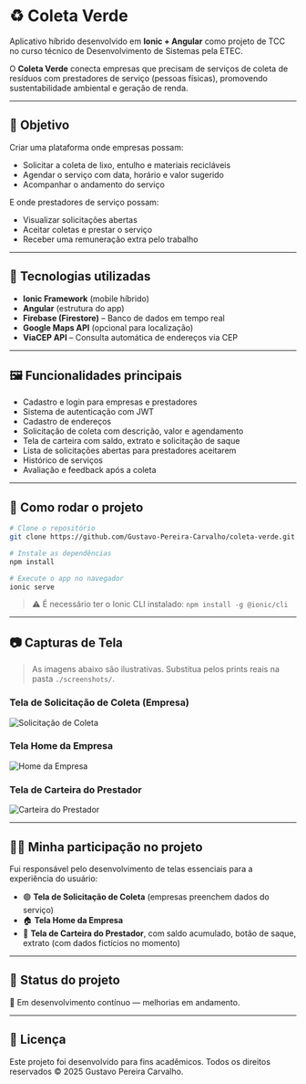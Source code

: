 # ♻️ Coleta Verde

Aplicativo híbrido desenvolvido em **Ionic + Angular** como projeto de TCC no curso técnico de Desenvolvimento de Sistemas pela ETEC.

O **Coleta Verde** conecta empresas que precisam de serviços de coleta de resíduos com prestadores de serviço (pessoas físicas), promovendo sustentabilidade ambiental e geração de renda.

---

## 🎯 Objetivo

Criar uma plataforma onde empresas possam:
- Solicitar a coleta de lixo, entulho e materiais recicláveis
- Agendar o serviço com data, horário e valor sugerido
- Acompanhar o andamento do serviço

E onde prestadores de serviço possam:
- Visualizar solicitações abertas
- Aceitar coletas e prestar o serviço
- Receber uma remuneração extra pelo trabalho

---

## 📲 Tecnologias utilizadas

- **Ionic Framework** (mobile híbrido)
- **Angular** (estrutura do app)
- **Firebase (Firestore)** – Banco de dados em tempo real
- **Google Maps API** (opcional para localização)
- **ViaCEP API** – Consulta automática de endereços via CEP

---

## 🖼️ Funcionalidades principais

- Cadastro e login para empresas e prestadores
- Sistema de autenticação com JWT
- Cadastro de endereços
- Solicitação de coleta com descrição, valor e agendamento
- Tela de carteira com saldo, extrato e solicitação de saque
- Lista de solicitações abertas para prestadores aceitarem
- Histórico de serviços
- Avaliação e feedback após a coleta

---

## 🚀 Como rodar o projeto

```bash
# Clone o repositório
git clone https://github.com/Gustavo-Pereira-Carvalho/coleta-verde.git

# Instale as dependências
npm install

# Execute o app no navegador
ionic serve
```

> ⚠️ É necessário ter o Ionic CLI instalado: `npm install -g @ionic/cli`

---

## 📷 Capturas de Tela

> As imagens abaixo são ilustrativas. Substitua pelos prints reais na pasta `./screenshots/`.

### Tela de Solicitação de Coleta (Empresa)
![Solicitação de Coleta](./screenshots/solicitacao.png)

### Tela Home da Empresa
![Home da Empresa](./screenshots/home-empresa.png)

### Tela de Carteira do Prestador
![Carteira do Prestador](./screenshots/carteira.png)

---

## 👨‍💻 Minha participação no projeto

Fui responsável pelo desenvolvimento de telas essenciais para a experiência do usuário:

- 🟢 **Tela de Solicitação de Coleta** (empresas preenchem dados do serviço)
- 🏠 **Tela Home da Empresa**
- 💼 **Tela de Carteira do Prestador**, com saldo acumulado, botão de saque, extrato (com dados fictícios no momento)

---

## 🧪 Status do projeto

🚧 Em desenvolvimento contínuo — melhorias em andamento.

---

## 📄 Licença

Este projeto foi desenvolvido para fins acadêmicos. Todos os direitos reservados © 2025 Gustavo Pereira Carvalho.
